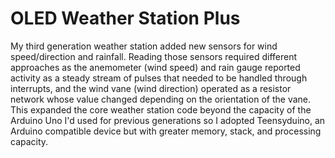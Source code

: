 OLED Weather Station Plus
===============

My third generation weather station added new sensors for wind speed/direction and rainfall.  Reading those sensors required different approaches as the anemometer (wind 
speed) and rain gauge reported activity as a steady stream of pulses that needed to be handled through interrupts, and the wind vane (wind direction) operated as a
resistor network whose value changed depending on the orientation of the vane.  This expanded the core weather station code beyond the capacity of the Arduino Uno I'd used for previous generations so I adopted Teensyduino, an Arduino compatible device but with greater memory, stack, and processing capacity.  
